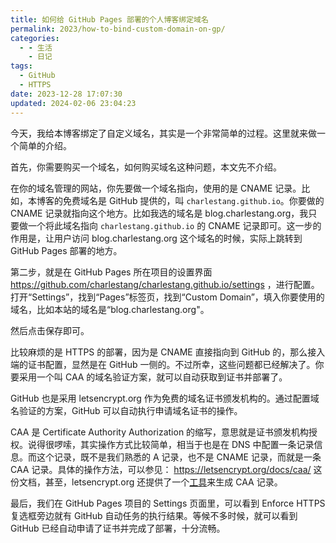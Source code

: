 ```yaml
---
title: 如何给 GitHub Pages 部署的个人博客绑定域名
permalink: 2023/how-to-bind-custom-domain-on-gp/
categories:
  - - 生活
    - 日记
tags:
  - GitHub
  - HTTPS
date: 2023-12-28 17:07:30
updated: 2024-02-06 23:04:23
---
```

今天，我给本博客绑定了自定义域名，其实是一个非常简单的过程。这里就来做一个简单的介绍。

<!--more-->

首先，你需要购买一个域名，如何购买域名这种问题，本文先不介绍。

在你的域名管理的网站，你先要做一个域名指向，使用的是 CNAME 记录。比如，本博客的免费域名是 GitHub 提供的，叫 `charlestang.github.io`。你要做的 CNAME 记录就指向这个地方。比如我选的域名是 blog.charlestang.org，我只要做一个将此域名指向 `charlestang.github.io` 的 CNAME 记录即可。这一步的作用是，让用户访问 blog.charlestang.org 这个域名的时候，实际上跳转到 GitHub Pages 部署的地方。

第二步，就是在 GitHub Pages 所在项目的设置界面 https://github.com/charlestang/charlestang.github.io/settings ，进行配置。打开“Settings”，找到“Pages”标签页，找到“Custom Domain”，填入你要使用的域名，比如本站的域名是“blog.charlestang.org"。

然后点击保存即可。

比较麻烦的是 HTTPS 的部署，因为是 CNAME 直接指向到 GitHub 的，那么接入端的证书配置，显然是在 GitHub 一侧的。不过所幸，这些问题都已经解决了。你要采用一个叫 CAA 的域名验证方案，就可以自动获取到证书并部署了。

GitHub 也是采用 letsencrypt.org 作为免费的域名证书颁发机构的。通过配置域名验证的方案，GitHub 可以自动执行申请域名证书的操作。

CAA 是 Certificate Authority Authorization 的缩写，意思就是证书颁发机构授权。说得很啰嗦，其实操作方式比较简单，相当于也是在 DNS 中配置一条记录信息。而这个记录，既不是我们熟悉的 A 记录，也不是 CNAME 记录，而就是一条 CAA 记录。具体的操作方法，可以参见： https://letsencrypt.org/docs/caa/ 这份文档，甚至，letsencrypt.org 还提供了一个[工具](https://sslmate.com/caa/)来生成 CAA 记录。

最后，我们在 GitHub Pages 项目的 Settings 页面里，可以看到 Enforce HTTPS 复选框旁边就有 GitHub 自动任务的执行结果。等候不多时候，就可以看到 GitHub 已经自动申请了证书并完成了部署，十分流畅。
